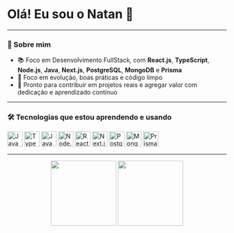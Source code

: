 <h1 align="left">Olá! Eu sou o Natan 👋</h1>

---

### 🚀 Sobre mim

- 📚 Foco em Desenvolvimento FullStack, com **React.js**, **TypeScript**, **Node.js**, **Java**, **Next.js**, **PostgreSQL**, **MongoDB** e **Prisma**
- 🧠 Foco em evolução, boas práticas e código limpo
- 🎯 Pronto para contribuir em projetos reais e agregar valor com dedicação e aprendizado contínuo

---

### 🛠️ Tecnologias que estou aprendendo e usando

<div align="left">
  <img src="https://cdn.jsdelivr.net/gh/devicons/devicon/icons/javascript/javascript-original.svg" height="35" alt="JavaScript" />
  <img src="https://cdn.jsdelivr.net/gh/devicons/devicon/icons/typescript/typescript-original.svg" height="35" alt="TypeScript" />
  <img src="https://cdn.jsdelivr.net/gh/devicons/devicon/icons/java/java-original.svg" height="35" alt="Java" />
  <img src="https://cdn.jsdelivr.net/gh/devicons/devicon/icons/nodejs/nodejs-original.svg" height="35" alt="Node.js" />
  <img src="https://cdn.jsdelivr.net/gh/devicons/devicon/icons/react/react-original.svg" height="35" alt="React.js" />
  <img src="https://cdn.jsdelivr.net/gh/devicons/devicon/icons/nextjs/nextjs-original.svg" height="35" alt="Next.js" />
  <img src="https://cdn.jsdelivr.net/gh/devicons/devicon/icons/postgresql/postgresql-original.svg" height="35" alt="PostgreSQL" />
  <img src="https://cdn.jsdelivr.net/gh/devicons/devicon/icons/mongodb/mongodb-original.svg" height="35" alt="MongoDB" />
  <img src="https://cdn.jsdelivr.net/gh/devicons/devicon/icons/prisma/prisma-original.svg" height="35" alt="Prisma" />
</div>

---

<div align="center">
  <img height="150em" src="https://github-readme-stats.vercel.app/api?username=natancorcovia&show_icons=true&theme=dark&count_private=true"/>
  <img height="150em" src="https://github-readme-stats.vercel.app/api/top-langs/?username=natancorcovia&layout=compact&langs_count=6&theme=dark"/>
</div>
